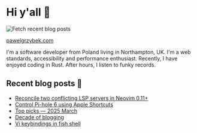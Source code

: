# Hi y'all 👋

![Fetch recent blog posts](https://github.com/pawelgrzybek/pawelgrzybek/workflows/Fetch%20recent%20blog%20posts/badge.svg)

[pawelgrzybek.com](https://pawelgrzybek.com)

I'm a software developer from Poland living in Northampton, UK. I'm a web standards, accessibility and performance enthusiast. Recently, I have enjoyed coding in Rust. After hours, I listen to funky records.

## Recent blog posts 📝

<!-- FEED-START -->
- [Reconcile two conflicting LSP servers in Neovim 0.11+](https://pawelgrzybek.com/reconcile-two-conflicting-lsp-servers-in-neovim-0-11/)
- [Control Pi-hole 6 using Apple Shortcuts](https://pawelgrzybek.com/control-pi-hole-6-using-apple-shortcuts/)
- [Top picks — 2025 March](https://pawelgrzybek.com/top-picks-2025-march/)
- [Decade of blogging](https://pawelgrzybek.com/decade-of-blogging/)
- [Vi keybindings in fish shell](https://pawelgrzybek.com/vi-keybindings-in-fish-shell/)
<!-- FEED-END -->